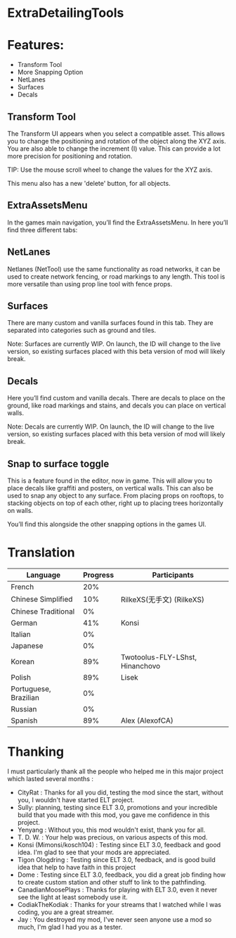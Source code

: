 # ExtraDetailingTools

# Features:
* Transform Tool
* More Snapping Option
* NetLanes
* Surfaces
* Decals

## Transform Tool
The Transform UI appears when you select a compatible asset. This allows you to change the positioning and rotation of the object along the XYZ axis. You are also able to change the increment (I) value. This can provide a lot more precision for positioning and rotation.

TIP: Use the mouse scroll wheel to change the values for the XYZ axis.

This menu also has a new 'delete' button, for all objects.

## ExtraAssetsMenu

In the games main navigation, you’ll find the ExtraAssetsMenu. In here you’ll find three different tabs:

## NetLanes
Netlanes (NetTool) use the same functionality as road networks, it can be used to create network fencing, or road markings to any length. This tool is more versatile than using prop line tool with fence props.

## Surfaces
There are many custom and vanilla surfaces found in this tab. They are separated into categories such as ground and tiles.

Note: Surfaces are currently WIP. On launch, the ID will change to the live version, so existing surfaces placed with this beta version of mod will likely break.

## Decals
Here you’ll find custom and vanilla decals. There are decals to place on the ground, like road markings and stains, and decals you can place on vertical walls.

Note: Decals are currently WIP. On launch, the ID will change to the live version, so existing surfaces placed with this beta version of mod will likely break.

## Snap to surface toggle
This is a feature found in the editor, now in game. This will allow you to place decals like graffiti and posters, on vertical walls. This can also be used to snap any object to any surface. From placing props on rooftops, to stacking objects on top of each other, right up to placing trees horizontally on walls.

You’ll find this alongside the other snapping options in the games UI.

# Translation
| Language				| Progress	| Participants |
| --------------------- | ---------	| ------------ |
| French				| 20%		| |
| Chinese Simplified	| 10%		| RilkeXS(无手文) (RilkeXS) |
| Chinese Traditional	| 0%		| |
| German				| 41%		| Konsi |
| Italian				| 0%		| |
| Japanese				| 0%		| |
| Korean				| 89%		| Twotoolus-FLY-LShst, Hinanchovo |
| Polish				| 89%		| Lisek |
| Portuguese, Brazilian | 0%		| |
| Russian				| 0%		| |
| Spanish				| 89%		| Alex (AlexofCA) |

# Thanking
I must particularly thank all the people who helped me in this major project which lasted several months :
* CityRat : Thanks for all you did, testing the mod since the start, without you, I wouldn't have started ELT project.
* Sully: planning, testing since ELT 3.0, promotions and your incredible build that you made with this mod, you gave me confidence in this project.
* Yenyang : Without you, this mod wouldn't exist, thank you for all.
* T. D. W. : Your help was precious, on various aspects of this mod.
* Konsi (Mimonsi/kosch104) : Testing since ELT 3.0, feedback and good idea. I'm glad to see that your mods are appreciated.
* Tigon Ologdring : Testing since ELT 3.0, feedback, and is good build idea that help to have faith in this project
* Dome : Testing since ELT 3.0, feedback, you did a great job finding how to create custom station and other stuff to link to the pathfinding.
* CanadianMoosePlays : Thanks for playing with ELT 3.0, even it never see the light at least somebody use it.
* CodiakTheKodiak : Thanks for your streams that I watched while I was coding, you are a great streamer.
* Jay : You destroyed my mod, I've never seen anyone use a mod so much, I'm glad I had you as a tester.
